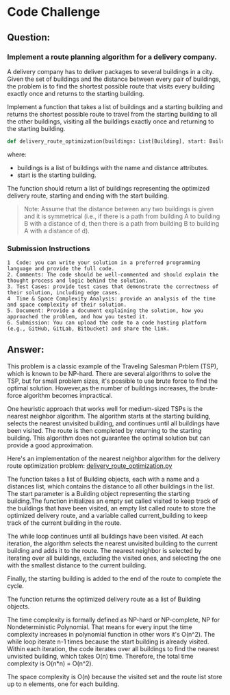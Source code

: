# Code Challenge

## Question:

### Implement a route planning algorithm for a delivery company.

A delivery company has to deliver packages to several buildings in a city. Given the set of buildings and the distance between every pair of buildings, the problem is to find the shortest possible route that visits every building exactly once and returns to the starting building.

Implement a function that takes a list of buildings and a starting building and returns the shortest possible route to travel from the starting building to all the other buildings, visiting all the buildings exactly once and returning to the starting building.

```python
def delivery_route_optimization(buildings: List[Building], start: Building) -> List[Building]:
```


where:
- buildings is a list of buildings with the name and distance attributes.
- start is the starting building.

The function should return a list of buildings representing the optimized delivery route, starting and ending with the start building.

> Note: Assume that the distance between any two buildings is given and it is symmetrical (i.e., if there is a path from building A to building B with a distance of d, then there is a path from building B to building A with a distance of d).

### Submission Instructions
~~~
1  Code: you can write your solution in a preferred programming language and provide the full code.
2. Comments: The code should be well-commented and should explain the thought process and logic behind the solution.
3. Test Cases: provide test cases that demonstrate the correctness of their solution, including edge cases.
4  Time & Space Complexity Analysis: provide an analysis of the time and space complexity of their solution.
5. Document: Provide a document explaining the solution, how you approached the problem, and how you tested it.
6. Submission: You can upload the code to a code hosting platform (e.g., GitHub, GitLab, Bitbucket) and share the link.
~~~

## Answer:

This problem is a classic example of the Traveling Salesman Prblem (TSP), which is known to be NP-hard. There are several algorithms to solve the TSP, but for small problem sizes, it's possible to use brute force to find the optimal solution. However,as the number of buildings increases, the brute-force algorithm becomes impractical.

One heuristic approach that works well for medium-sized TSPs is the nearest neighbor algorithm. The algorithm starts at the starting building, selects the nearest unvisited building, and continues until all buildings have been visited. The route is then completed by returning to the starting building. This algorithm does not guarantee the optimal solution but can provide a good approximation.

Here's an implementation of the nearest neighbor algorithm for the delivery route optimization problem: [delivery_route_optimization.py](delivery_route_optimization.py)

The function takes a list of Building objects, each with a name and a distances list, which contains the distance to all other buildings in the list. The start parameter is a Building object representing the starting building.The function initializes an empty set called visited to keep track of the buildings that have been visited, an empty list called route to store the optimized delivery route, and a variable called current_building to keep track of the current building in the route.

The while loop continues until all buildings have been visited. At each iteration, the algorithm selects the nearest unvisited building to the current building and adds it to the route. The nearest neighbor is selected by iterating over all buildings, excluding the visited ones, and selecting the one with the smallest distance to the current building.

Finally, the starting building is added to the end of the route to complete the cycle.

The function returns the optimized delivery route as a list of Building objects.

The time complexity is formally defined as NP-hard or NP-complete, NP for Nondeterministic Polynomial. That means for every input the time complexity increases in polynomial function in other wors it's O(n^2). The while loop iterate n-1 times because the start building is already visited. Within each iteration, the code iterates over all buildings to find the nearest unvisited building, which takes O(n) time. Therefore, the total time complexity is O(n*n) = O(n^2).

The space complexity is O(n) because the visited set and the route list store up to n elements, one for each building.